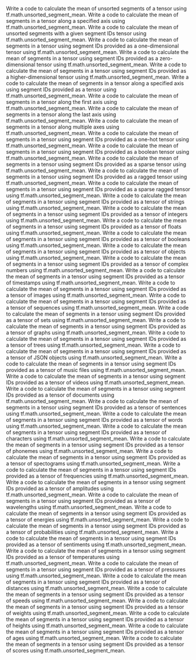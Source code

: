 Write a code to calculate the mean of unsorted segments of a tensor using tf.math.unsorted_segment_mean.
Write a code to calculate the mean of segments in a tensor along a specified axis using tf.math.unsorted_segment_mean.
Write a code to calculate the mean of unsorted segments with a given segment IDs tensor using tf.math.unsorted_segment_mean.
Write a code to calculate the mean of segments in a tensor using segment IDs provided as a one-dimensional tensor using tf.math.unsorted_segment_mean.
Write a code to calculate the mean of segments in a tensor using segment IDs provided as a zero-dimensional tensor using tf.math.unsorted_segment_mean.
Write a code to calculate the mean of segments in a tensor using segment IDs provided as a higher-dimensional tensor using tf.math.unsorted_segment_mean.
Write a code to calculate the mean of segments in a tensor along a specified axis using segment IDs provided as a tensor using tf.math.unsorted_segment_mean.
Write a code to calculate the mean of segments in a tensor along the first axis using tf.math.unsorted_segment_mean.
Write a code to calculate the mean of segments in a tensor along the last axis using tf.math.unsorted_segment_mean.
Write a code to calculate the mean of segments in a tensor along multiple axes using tf.math.unsorted_segment_mean.
Write a code to calculate the mean of segments in a tensor using segment IDs provided as a one-hot tensor using tf.math.unsorted_segment_mean.
Write a code to calculate the mean of segments in a tensor using segment IDs provided as a boolean tensor using tf.math.unsorted_segment_mean.
Write a code to calculate the mean of segments in a tensor using segment IDs provided as a sparse tensor using tf.math.unsorted_segment_mean.
Write a code to calculate the mean of segments in a tensor using segment IDs provided as a ragged tensor using tf.math.unsorted_segment_mean.
Write a code to calculate the mean of segments in a tensor using segment IDs provided as a sparse ragged tensor using tf.math.unsorted_segment_mean.
Write a code to calculate the mean of segments in a tensor using segment IDs provided as a tensor of strings using tf.math.unsorted_segment_mean.
Write a code to calculate the mean of segments in a tensor using segment IDs provided as a tensor of integers using tf.math.unsorted_segment_mean.
Write a code to calculate the mean of segments in a tensor using segment IDs provided as a tensor of floats using tf.math.unsorted_segment_mean.
Write a code to calculate the mean of segments in a tensor using segment IDs provided as a tensor of booleans using tf.math.unsorted_segment_mean.
Write a code to calculate the mean of segments in a tensor using segment IDs provided as a tensor of objects using tf.math.unsorted_segment_mean.
Write a code to calculate the mean of segments in a tensor using segment IDs provided as a tensor of complex numbers using tf.math.unsorted_segment_mean.
Write a code to calculate the mean of segments in a tensor using segment IDs provided as a tensor of timestamps using tf.math.unsorted_segment_mean.
Write a code to calculate the mean of segments in a tensor using segment IDs provided as a tensor of images using tf.math.unsorted_segment_mean.
Write a code to calculate the mean of segments in a tensor using segment IDs provided as a tensor of sequences using tf.math.unsorted_segment_mean.
Write a code to calculate the mean of segments in a tensor using segment IDs provided as a tensor of sets using tf.math.unsorted_segment_mean.
Write a code to calculate the mean of segments in a tensor using segment IDs provided as a tensor of graphs using tf.math.unsorted_segment_mean.
Write a code to calculate the mean of segments in a tensor using segment IDs provided as a tensor of trees using tf.math.unsorted_segment_mean.
Write a code to calculate the mean of segments in a tensor using segment IDs provided as a tensor of JSON objects using tf.math.unsorted_segment_mean.
Write a code to calculate the mean of segments in a tensor using segment IDs provided as a tensor of music files using tf.math.unsorted_segment_mean.
Write a code to calculate the mean of segments in a tensor using segment IDs provided as a tensor of videos using tf.math.unsorted_segment_mean.
Write a code to calculate the mean of segments in a tensor using segment IDs provided as a tensor of documents using tf.math.unsorted_segment_mean.
Write a code to calculate the mean of segments in a tensor using segment IDs provided as a tensor of sentences using tf.math.unsorted_segment_mean.
Write a code to calculate the mean of segments in a tensor using segment IDs provided as a tensor of words using tf.math.unsorted_segment_mean.
Write a code to calculate the mean of segments in a tensor using segment IDs provided as a tensor of characters using tf.math.unsorted_segment_mean.
Write a code to calculate the mean of segments in a tensor using segment IDs provided as a tensor of phonemes using tf.math.unsorted_segment_mean.
Write a code to calculate the mean of segments in a tensor using segment IDs provided as a tensor of spectograms using tf.math.unsorted_segment_mean.
Write a code to calculate the mean of segments in a tensor using segment IDs provided as a tensor of frequencies using tf.math.unsorted_segment_mean.
Write a code to calculate the mean of segments in a tensor using segment IDs provided as a tensor of amplitudes using tf.math.unsorted_segment_mean.
Write a code to calculate the mean of segments in a tensor using segment IDs provided as a tensor of wavelengths using tf.math.unsorted_segment_mean.
Write a code to calculate the mean of segments in a tensor using segment IDs provided as a tensor of energies using tf.math.unsorted_segment_mean.
Write a code to calculate the mean of segments in a tensor using segment IDs provided as a tensor of probabilities using tf.math.unsorted_segment_mean.
Write a code to calculate the mean of segments in a tensor using segment IDs provided as a tensor of sentiments using tf.math.unsorted_segment_mean.
Write a code to calculate the mean of segments in a tensor using segment IDs provided as a tensor of temperatures using tf.math.unsorted_segment_mean.
Write a code to calculate the mean of segments in a tensor using segment IDs provided as a tensor of pressures using tf.math.unsorted_segment_mean.
Write a code to calculate the mean of segments in a tensor using segment IDs provided as a tensor of distances using tf.math.unsorted_segment_mean.
Write a code to calculate the mean of segments in a tensor using segment IDs provided as a tensor of speeds using tf.math.unsorted_segment_mean.
Write a code to calculate the mean of segments in a tensor using segment IDs provided as a tensor of weights using tf.math.unsorted_segment_mean.
Write a code to calculate the mean of segments in a tensor using segment IDs provided as a tensor of heights using tf.math.unsorted_segment_mean.
Write a code to calculate the mean of segments in a tensor using segment IDs provided as a tensor of ages using tf.math.unsorted_segment_mean.
Write a code to calculate the mean of segments in a tensor using segment IDs provided as a tensor of scores using tf.math.unsorted_segment_mean.